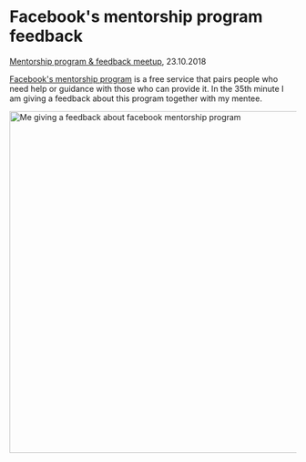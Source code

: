 # Facebook's mentorship program feedback

[Mentorship program & feedback meetup](https://mentorshipprogramberlin.splashthat.com/?fbclid=IwAR3R73QRvpKlLmwVK_XWuhxzJHxZ-TxudX0pKCs0-kkhwFA5MEnr00MRPyU), 23.10.2018

[Facebook's mentorship program](https://www.facebook.com/groups/DevCBerlin/mentorship_application/) is a free service that pairs people who need help or guidance with those who can provide it. In the 35th minute I am giving a feedback about this program together with my mentee.

<a href="https://www.facebook.com/goncalves.raphael/videos/10156151929723878/
" target="_blank"><img src=""
alt="Me giving a feedback about facebook mentorship program" width="600" /></a>